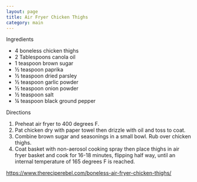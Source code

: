 ```yaml
---
layout: page
title: Air Fryer Chicken Thighs
category: main
---
```


Ingredients
  * 4 boneless chicken thighs
  * 2 Tablespoons canola oil
  * 1 teaspoon brown sugar
  * ½ teaspoon paprika
  * ½ teaspoon dried parsley
  * ½ teaspoon garlic powder
  * ½ teaspoon onion powder
  * ½ teaspoon salt
  * ¼ teaspoon black ground pepper

Directions
  1. Preheat air fryer to 400 degrees F.
  2. Pat chicken dry with paper towel then drizzle with oil and toss to coat.
  3. Combine brown sugar and seasonings in a small bowl. Rub over chicken thighs.
  4. Coat basket with non-aerosol cooking spray then place thighs in air fryer basket and cook for 16-18 minutes, flipping half way, until an internal temperature of 165 degrees F is reached.

<https://www.thereciperebel.com/boneless-air-fryer-chicken-thighs/>
